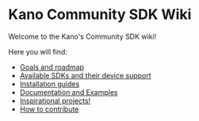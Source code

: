 # Kano Community SDK Wiki

Welcome to the Kano's Community SDK wiki!

Here you will find:

- [Goals and roadmap](https://github.com/KanoComputing/community-sdk/wiki/Goals-and-Roadmap)
- [Available SDKs and their device support](https://github.com/KanoComputing/community-sdk/wiki/Available-SDKs)
- [Installation guides](https://github.com/KanoComputing/community-sdk/wiki/Installation-Guides)
- [Documentation and Examples](https://github.com/KanoComputing/community-sdk/wiki/Documentation-and-Examples)
- [Inspirational projects!](https://github.com/KanoComputing/community-sdk/wiki/Inspirational-Projects)
- [How to contribute](https://github.com/KanoComputing/community-sdk/wiki/How-to-Contribute)

